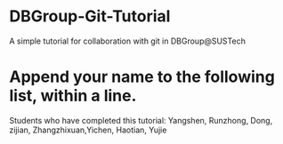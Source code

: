 # DBGroup-Git-Tutorial
A simple tutorial for collaboration with git in DBGroup@SUSTech

# Append your name to the following list, within a line.


Students who have completed this tutorial: Yangshen, Runzhong, Dong, zijian, Zhangzhixuan,Yichen, Haotian, Yujie
